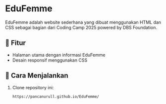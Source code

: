 # EduFemme  
EduFemme adalah website sederhana yang dibuat menggunakan HTML dan CSS sebagai bagian dari Coding Camp 2025 powered by DBS Foundation.  

## 📌 Fitur  
- Halaman utama dengan informasi EduFemme  
- Desain responsif menggunakan CSS  

## 🚀 Cara Menjalankan  
1. Clone repository ini:  
   ```bash
   https://pancanurull.github.io/EduFemme/
